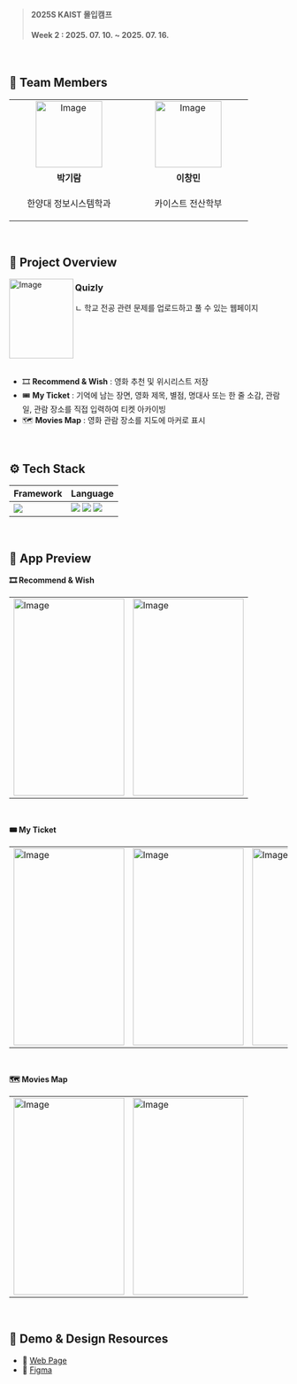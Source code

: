 > <h4>2025S KAIST 몰입캠프</h4>
> <h4>Week 2 : 2025. 07. 10. ~ 2025. 07. 16.</h4>

<br/>

## 👥 Team Members
<table>
    <tr>
      <td align="center" width="200">
        <a href="https://github.com/lyeonj">
          <img width="120" height="120" alt="Image" src="" />
          <br />
        </a>
      </td>
      <td align="center" width="200">
        <a href="https://github.com/chngmn">
          <img width="120" height="120" alt="Image" src="" />
          <br />
        </a>
      </td>
    </tr>
    <tr>
      <td align="center">
        <b>박기람</b>
      </td>
      <td align="center">
        <b>이창민</b>
      </td>
    </tr>
  <tr>
    <td align="center">
      <p>한양대 정보시스템학과</p>
    </td>
    <td align="center">
      <p>카이스트 전산학부</p>
    </td>
  </tr>
</table>


<br />

## 👀 Project Overview
<img align="left" width="116" height="144" alt="Image" src="https://github.com/user-attachments/assets/b88c63b8-e759-453a-a7f6-f828a1b7863f" />

<h3>Quizly</h3>
ㄴ 학교 전공 관련 문제를 업로드하고 풀 수 있는 웹페이지

<br clear="left" />
<br/>

- 🎞️ **Recommend & Wish** : 영화 추천 및 위시리스트 저장
- 🎟️ **My Ticket** : 기억에 남는 장면, 영화 제목, 별점, 명대사 또는 한 줄 소감, 관람일, 관람 장소를 직접 입력하여 티켓 아카이빙
- 🗺️ **Movies Map** : 영화 관람 장소를 지도에 마커로 표시

<br/>

## ⚙ Tech Stack
<table>
  <thead>
    <tr>
      <th>Framework</th>
      <th>Language</th>
    </tr>
  </thead>
  <tbody>
    <tr>
      <td>
        <img src="https://img.shields.io/badge/Android%20Studio-3DDC84?style=flat-square&logo=Android%20Studio&logoColor=white"/>
      </td>
      <td>
        <img src="https://img.shields.io/badge/Kotlin-7F52FF?style=flat-square&logo=Kotlin&logoColor=white"/>
        <img src="https://img.shields.io/badge/XML-005FAD?style=flat-square&logo=xml&logoColor=white"/>
        <img src="https://img.shields.io/badge/HTML5-E34F26?style=flat-square&logo=html5&logoColor=white"/>
      </td>
    </tr>
  </tbody>
</table>

<br />

## 📱 App Preview
**🎞️ Recommend & Wish**
<table>
    <tr>
        <td>
            <img width="200" height="356" alt="Image" src="https://github.com/user-attachments/assets/3a89cdc8-936b-4fdb-96a7-ee904a5addf7" />
        </td>
        <td>
            <img width="200" height="356" alt="Image" src="https://github.com/user-attachments/assets/bfe98684-c2d3-4cc9-9950-544ca63c1481" />
        </td>
    </tr>
</table>

<br/>

**🎟️ My Ticket**
<table>
    <tr>
        <td>
            <img width="200" height="356" alt="Image" src="https://github.com/user-attachments/assets/0cecd506-4ef7-4116-bc0b-8db3202216f2" />
        </td>
        <td>
            <img width="200" height="356" alt="Image" src="https://github.com/user-attachments/assets/1afbbe76-ac91-4d23-a2fd-e5bb22263d74" />
        </td>
        <td>
            <img width="200" height="356" alt="Image" src="https://github.com/user-attachments/assets/74cff1c1-83cf-46e0-be94-0aa00305edc7" />
        </td>
        <td>
            <img width="200" height="356" alt="Image" src="https://github.com/user-attachments/assets/06ee4ec3-cfc1-42f6-a6d8-95671e7a9be9" />
        </td>
    </tr>
</table>

<br/>

**🗺️ Movies Map**
<table>
    <tr>
        <td>
            <img width="200" height="356" alt="Image" src="https://github.com/user-attachments/assets/7717a07e-c4c2-4d60-8850-bff93e46d0ae" />
        </td>
        <td>
            <img width="200" height="356" alt="Image" src="https://github.com/user-attachments/assets/c5c4a9a4-7c4f-41b4-aa03-0b9a848ce4cb" />
        </td>
    </tr>
</table>

<br />

## 🔗 Demo & Design Resources
- 📂 <a href="https://drive.google.com/file/d/1WOp8KBrBVylhcjiP0NL-dffYF82_DW-n/view?usp=sharing" target="_blank">Web Page</a>
- 🎨 <a href="https://www.figma.com/design/TQJBRafMyxmoguG7snVMiG/Quizly?node-id=0-1&p=f&t=dLodPoqaU1qUkJLh-0" target="_blank">Figma</a>
